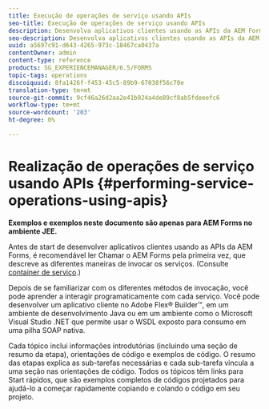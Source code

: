 ```yaml
---
title: Execução de operações de serviço usando APIs
seo-title: Execução de operações de serviço usando APIs
description: Desenvolva aplicativos clientes usando as APIs da AEM Forms.
seo-description: Desenvolva aplicativos clientes usando as APIs da AEM Forms.
uuid: a5697c91-d643-4265-973c-18467ca0437a
contentOwner: admin
content-type: reference
products: SG_EXPERIENCEMANAGER/6.5/FORMS
topic-tags: operations
discoiquuid: 8fa1426f-f453-45c5-89b9-67038f56c70e
translation-type: tm+mt
source-git-commit: 9cf46a26d2aa2e41b924a4de89cf8ab5fdeeefc6
workflow-type: tm+mt
source-wordcount: '203'
ht-degree: 0%

---
```



# Realização de operações de serviço usando APIs {#performing-service-operations-using-apis}

**Exemplos e exemplos neste documento são apenas para AEM Forms no ambiente JEE.**

Antes de start de desenvolver aplicativos clientes usando as APIs da AEM Forms, é recomendável ler Chamar o AEM Forms pela primeira vez, que descreve as diferentes maneiras de invocar os serviços. (Consulte [container de serviço](/help/forms/developing/service-container.md#service-container).)

Depois de se familiarizar com os diferentes métodos de invocação, você pode aprender a interagir programaticamente com cada serviço. Você pode desenvolver um aplicativo cliente no Adobe Flex® Builder™, em um ambiente de desenvolvimento Java ou em um ambiente como o Microsoft Visual Studio .NET que permite usar o WSDL exposto para consumo em uma pilha SOAP nativa.

Cada tópico inclui informações introdutórias (incluindo uma seção de resumo da etapa), orientações de código e exemplos de código. O resumo das etapas explica as sub-tarefas necessárias e cada sub-tarefa vincula a uma seção nas orientações de código. Todos os tópicos têm links para Start rápidos, que são exemplos completos de códigos projetados para ajudá-lo a começar rapidamente copiando e colando o código em seu projeto.
